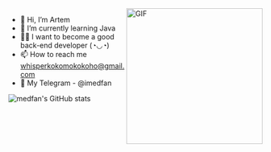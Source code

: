 <img align="right" height="270px" alt="GIF" src="https://i.pinimg.com/originals/e4/26/70/e426702edf874b181aced1e2fa5c6cde.gif" />


- 👋 Hi, I’m Artem
- 🌱 I’m currently learning Java
- 👨‍💻 I want to become a good back-end developer (◔◡◔)
- 📫 How to reach me whisperkokomokokoho@gmail.com
- 📱 My Telegram - @imedfan

<!---
imedfan/imedfan is a ✨ special ✨ repository because its `README.md` (this file) appears on your GitHub profile.
You can click the Preview link to take a look at your changes.
--->

  
  ![medfan's GitHub stats](https://github-readme-stats.vercel.app/api?username=imedfan&theme=graywhite&show_icons=true)
  
